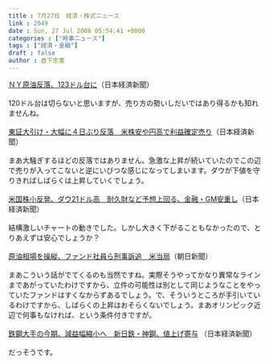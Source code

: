 ```yaml
---
title : 7月27日　経済・株式ニュース
link : 2049
date : Sun, 27 Jul 2008 05:54:41 +0000
categories : ["時事ニュース"]
tags : ["経済・金融"]
draft : false
author : 倉下忠憲
---
```


<A HREF="http://www.nikkei.co.jp/news/main/20080726AT2M2600F26072008.html" TARGET="_blank">ＮＹ原油反落、123ドル台に</A>（日本経済新聞）<BR><BR>120ドル台は切らないと思いますが、売り方の勢いしだいではあり得るかも知れませんね。<BR><BR><A HREF="http://www.nikkei.co.jp/news/market/20080725m1ASS0ISS16250708.html" TARGET="_blank">東証大引け・大幅に４日ぶり反落　米株安や円高で利益確定売り</A>（日本経済新聞）<BR><BR>まあ大騒ぎするほどの反落ではありません。急激な上昇が続いていたのでこの辺で売りが入ってこないと逆にいびつな感じになってしまいます。ダウが下値を守りきればしばらくは上昇していくでしょう。<BR><BR><A HREF="http://www.nikkei.co.jp/news/market/20080726c8ASB7IAA05260708.html" TARGET="_blank">米国株小反発、ダウ21ドル高　耐久財など予想上回る、金融・GM安重し</A>（日本経済新聞）<BR><BR>結構激しいチャートの動きでした。しかし大きく下がることもなかったので、とりあえずは安心でしょうか？<BR><BR><A HREF="http://www.asahi.com/business/update/0725/TKY200807250052.html" TARGET="_blank">原油相場を操縦、ファンド社員ら刑事訴追　米当局</A>（朝日新聞）<BR><BR>まあこういう話がでてくるのも当然ですね。実際そうやってかなり異常なラインまであがっていたわけですから、立件の可能性は別として同じようなことをやっていたファンドはすくなからずあるでしょう。で、そういうところが手引いているわけですから、しばらくの上昇はおそらくないでしょう。まあオリンピック近辺で何事もなければ、という条件付きですが。<BR><BR><A HREF="http://www.nikkei.co.jp/news/main/20080720AT3K1900O19072008.html" TARGET="_blank">鉄鋼大手の今期、減益幅縮小へ　新日鉄・神鋼、値上げ寄与</A> （日本経済新聞）<BR><BR>だっそうです。<BR><BR><BR><br><br>

